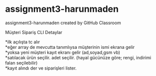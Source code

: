 # assignment3-harunmaden
assignment3-harunmaden created by GitHub Classroom

Müşteri Sipariş CLI Detaylar

*ilk açılışta tc alır    
*eğer array de mevcutta tanımlıysa müşterinin ismi ekrana gelir   
              *yoksa yeni müşteri kayıt ekranı gelir (ad,soyad,gsm vb)   
*satılacak ürün seçilir. adet seçilir. (hayal gücünüze göre; rengi, indirimi falan seçilebilir)   
*kayıt alındı der ve siparişleri lister.
